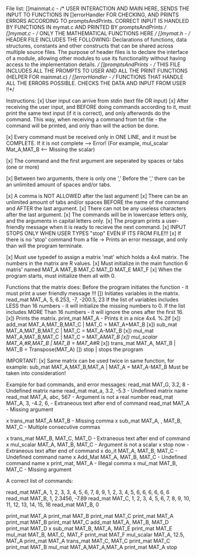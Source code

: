 File list:
    []mainmat.c - /* USER INTERACTION AND MAIN HERE, SENDS THE INPUT TO FUNCTIONS IN []errorHandler FOR CHECKING, AND PRINTS ERRORS ACCORDING TO promptsAndPrints. CORRECT INPUT IS HANDLED BY FUNCTIONS IN mymat.c 
                   AND PRINTED BY promptsAndPrints */
    []mymat.c - /* ONLY THE MATHEMATICAL FUNCTIONS HERE */
    []mymat.h - /* HEADER FILE INCLUDES THE FOLLOWING: 
                 Declarations of functions, data structures, constants and other constructs that can be shared across multiple source files. 
                 The purpose of header files is to declare the interface of a module, allowing other modules to use its functionality without having access to the implementation details. */
    []promptsAndPrints - /* THIS FILE INCLUDES ALL THE PROMPTS TO USER AND ALL THE PRINT FUNCTIONS (HELPER FOR mainmat.c) */
    []errorHandler - /* FUNCTIONS THAT HANDLE ALL THE ERRORS POSSIBLE. CHECKS THE DATA AND INPUT FROM USER !!*/


Instructions:
[x] User input can arrive from stdin (text file OR input)
[x] After receiving the user input, and BEFORE doing commands according to it,
    must print the same text input (if it is correct), and only afterwords do the command.
    This way, when receiving a command from txt file - the command will be printed, and only than will the action be done.

[x] Every command must be received only in ONE LINE, and it must be COMPLETE. If it is not complete --> Error! (For example, mul_scalar Mat_A,MAT_B <-- Missing the scalar)

[x] The command and the first argument are seperated by spaces or tabs (one or more) 


[x] Between two arguments, there is only one ',' Before the ',' there can be an unlimited amount of spaces and/or tabs.

[x] A comma is NOT ALLOWED after the last argument!
[x] There can be an unlimited amount of tabs and/or spaces BEFORE the name of the command and AFTER the last argument.
[x] There can not be any useless characters after the last argument.
[x] The commands will be in lowercase letters only, and the arguments in capital letters only.
[x] The program prints a user-friendly message when it is ready to recieve the next command.
[x] INPUT STOPS ONLY WHEN USER TYPES "stop" EVEN IF ITS FROM FILE!!!
[x] If there is no 'stop' command from a file -> Prints an error message, and only than will the program terminate.




[x] Must use typedef to assign a matrix 'mat' which holds a 4x4 matrix. The numbers in the matrix are R values.
[x] Must initialize in the main function 6 matris' named MAT_A MAT_B MAT_C MAT_D MAT_E MAT_F
[x] When the program starts, must initialize them all with 0.




Functions that the matrix does:
Before the program initiates the function - it must print a user friendly message !!!
[]) Initiates variables in the matrix. read_mat MAT_A, 5, 6.253, -7, -200.5, 23
    If the list of variables includes LESS than 16 numbers - it will initialize the missing numbers to 0.
    If the list includes MORE Than 16 numbers - it will ignore the ones after the first 16.
[x]) Prints the matrix. print_mat MAT_A - Prints it in a nice 4x4. %.2lf
[x]) add_mat MAT_A,MAT_B,MAT_C    |   MAT_C = MAT_A+MAT_B
[x]) sub_mat MAT_A,MAT_B,MAT_C    |   MAT_C = MAT_A-MAT_B
[x]) mul_mat MAT_A,MAT_B,MAT_C    |   MAT_C = MAT_A*MAT_B
[x]) mul_scalar MAT_A,#R,MAT_B    |   MAT_B = MAT_A*#R
[x]) trans_mat MAT_A, MAT_B       |   MAT_B = Transpose(MAT_A)
[]) stop                         |   stops the program


IMPORTANT:
    [x] Same matrix can be used twice in same function, for example: sub_mat MAT_A,MAT_B,MAT_A  | MAT_A = MAT_A-MAT_B
        Must be taken into consideration!


Example for bad commands, and error messages:
    read_mat MAT_G, 3.2, 8 - Undefined matrix name
    read_mat mat_a, 3.2, -5.3 - Undefined matrix name
    read_mat MAT_A, abc, 567 - Argument is not a real number
    read_mat MAT_A, 3, -4.2, 6, - Extraneous text after end of command
    read_mat MAT_A - Missing argument

x   trans_mat MAT_A MAT_B - Missing comma
x   sub_mat MAT_A, , MAT_B, MAT_C - Multiple consecutive commas

x   trans_mat MAT_B, MAT_C, MAT_D  - Extraneous text after end of command
x   mul_scalar MAT_A, MAT_B, MAT_C - Argument is not a scalar
x   stop now - Extraneous text after end of command
x   do_it MAT_A, MAT_B, MAT_C - Undefined command name
x   Add_Mat MAT_A, MAT_B, MAT_C - Undefined command name
x   print_mat, MAT_A - Illegal comma
x   mul_mat MAT_B, MAT_C - Missing argument


A correct list of commands:

read_mat MAT_A, 1, 2, 3, 3, 4, 5, 6, 7, 8, 9, 1, 2, 3, 4, 5, 6, 6, 6, 6, 6, 6
read_mat MAT_B, 1, 2.3456, -7.89
read_mat MAT_C, 1, 2, 3, 4, 5, 6, 7, 8, 9, 10, 11, 12, 13, 14, 15, 16
read_mat MAT_B, 0


print_mat MAT_A
print_mat MAT_B
print_mat MAT_C
print_mat MAT_A
print_mat MAT_B
print_mat MAT_C
add_mat MAT_A, MAT_B, MAT_D
print_mat MAT_D
x sub_mat MAT_B, MAT_A, MAT_E
print_mat MAT_E
mul_mat MAT_B, MAT_C, MAT_F
print_mat MAT_F
mul_scalar MAT_A, 12.5, MAT_A
print_mat MAT_A
trans_mat MAT_C, MAT_C
print_mat MAT_C
print_mat MAT_B
mul_mat MAT_A,MAT_A,MAT_A
print_mat MAT_A
stop


